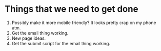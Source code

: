 # Things that we need to get done

1. Possibly make it more mobile friendly?  It looks pretty crap on my phone atm.
2. Get the email thing working.
3. New page ideas.
4. Get the submit script for the email thing working.
